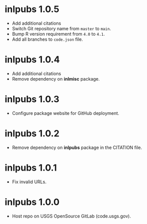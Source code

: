 # inlpubs 1.0.5

- Add additional citations
- Switch Git repository name from `master` to `main`.
- Bump R version requirement from `4.0` to `4.1`.
- Add all branches to `code.json` file.

# inlpubs 1.0.4

- Add additional citations
- Remove dependency on **inlmisc** package.

# inlpubs 1.0.3

- Configure package website for GitHub deployment.

# inlpubs 1.0.2

- Remove dependency on **inlpubs** package in the CITATION file.

# inlpubs 1.0.1

- Fix invalid URLs.

# inlpubs 1.0.0

- Host repo on USGS OpenSource GitLab (code.usgs.gov).

